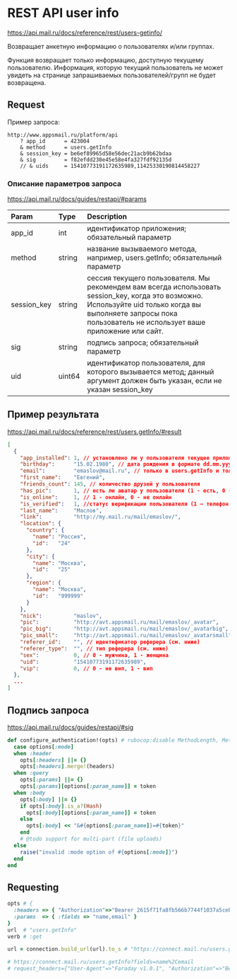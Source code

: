 # REST API user info

https://api.mail.ru/docs/reference/rest/users-getinfo/

Возвращает анкетную информацию о пользователях и/или группах.

Функция возвращает только информацию, доступную текущему пользователю. Информация, которую текущий пользователь не может увидеть на странице запрашиваемых пользователей/групп не будет возвращена.

## Request

Пример запроса:

```
http://www.appsmail.ru/platform/api
	? app_id      = 423004
	& method      = users.getInfo
	& session_key = be6ef89965d58e56dec21acb9b62bdaa
	& sig         = f82efdd230e45e58e4fa327fdf92135d
	// & uids     = 15410773191172635989,11425330190814458227
```

### Описание параметров запроса

https://api.mail.ru/docs/guides/restapi/#params

Param       | Type   | Description
:-----------|:-------|:-------------
app_id      | int    | идентификатор приложения; обязательный параметр
method      | string | название вызываемого метода, например, users.getInfo; обязательный параметр
session_key | string | сессия текущего пользователя. Мы рекомендем вам всегда использовать session_key, когда это возможно. Используйте uid только когда вы выполняете запросы пока пользователь не использует ваше приложение или сайт.
sig         | string | подпись запроса; обязательный параметр
uid         | uint64 | идентификатор пользователя, для которого вызывается метод; данный аргумент должен быть указан, если не указан session_key


## Пример результата

https://api.mail.ru/docs/reference/rest/users.getInfo/#result

```json
[
  {
    "app_installed": 1, // установлено ли у пользователя текущее приложение
    "birthday":      "15.02.1980", // дата рождения в формате dd.mm.yyyy
    "email":         "emaslov@mail.ru", // только в users.getInfo и только для внешних сайтов
    "first_name":    "Евгений",
    "friends_count": 145, // количество друзей у пользователя
    "has_pic":       1, // есть ли аватар у пользователя (1 - есть, 0 - нет)
    "is_online":     1, // 1 - онлайн, 0 - не онлайн
    "is_verified":   1, //статус верификации пользователя (1 – телефон подтвержден, 0 – не подтвержден)
    "last_name":     "Маслов",
    "link":          "http://my.mail.ru/mail/emaslov/",
    "location": {
      "country": {
        "name": "Россия",
        "id":   "24"
      },
      "city": {
        "name": "Москва",
        "id":   "25"
      },
      "region": {
        "name": "Москва",
        "id":   "999999"
      }
    },
    "nick":          "maslov",
    "pic":           "http://avt.appsmail.ru/mail/emaslov/_avatar",
    "pic_big":       "http://avt.appsmail.ru/mail/emaslov/_avatarbig",   // размер по большей стороне не более 600px
    "pic_small":     "http://avt.appsmail.ru/mail/emaslov/_avatarsmall", // размер по большей стороне не более 45px
    "referer_id":    "", // идентификатор реферера (см. ниже)
    "referer_type":  "", // тип реферера (см. ниже)
    "sex":           0, // 0 - мужчина, 1 - женщина
    "uid":           "15410773191172635989",
    "vip":           0, // 0 - не вип, 1 - вип
  },
  ...
]
```


## Подпись запроса

https://api.mail.ru/docs/guides/restapi/#sig

```ruby
def configure_authentication!(opts) # rubocop:disable MethodLength, Metrics/AbcSize
  case options[:mode]
  when :header
    opts[:headers] ||= {}
    opts[:headers].merge!(headers)
  when :query
    opts[:params] ||= {}
    opts[:params][options[:param_name]] = token
  when :body
    opts[:body] ||= {}
    if opts[:body].is_a?(Hash)
      opts[:body][options[:param_name]] = token
    else
      opts[:body] << "&#{options[:param_name]}=#{token}"
    end
    # @todo support for multi-part (file uploads)
  else
    raise("invalid :mode option of #{options[:mode]}")
  end
end
```

## Requesting

```ruby
opts # {
  :headers => { "Authorization"=>"Bearer 2615f71fa8fb566b7744f1037a5ceb11" },
  :params  => { :fields => "name,email" }
}
url  # "users.getInfo"
verb # :get

url = connection.build_url(url).to_s # "https://connect.mail.ru/users.getInfo"

# https://connect.mail.ru/users.getInfo?fields=name%2Cemail
# request_headers={"User-Agent"=>"Faraday v1.0.1", "Authorization"=>"Bearer 2615f71fa8fb566b7744f1037a5ceb11"}
```
